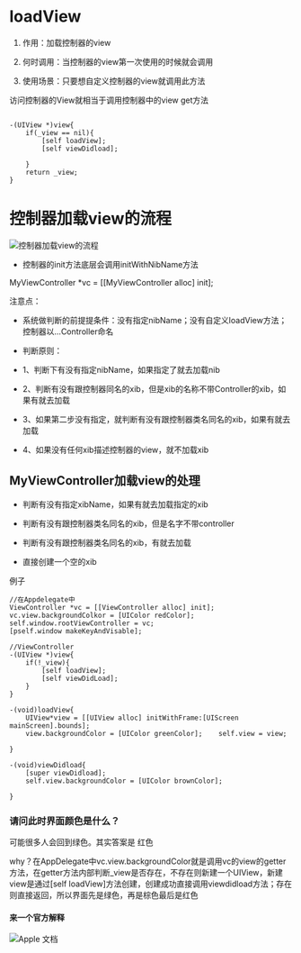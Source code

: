 

# loadView

1. 作用：加载控制器的view

2. 何时调用：当控制器的view第一次使用的时候就会调用

3. 使用场景：只要想自定义控制器的view就调用此方法

访问控制器的View就相当于调用控制器中的view get方法

```

-(UIView *)view{
    if(_view == nil){
        [self loadView];
        [self viewDidload];
        
    }
    return _view;
}

```

#  控制器加载view的流程
![控制器加载view的流程](https://github.com/FantasticLBP/knowledge-kit/blob/master/assets/2287777-b6128646373dfffb.png)


*   控制器的init方法底层会调用initWithNibName方法

MyViewController *vc = [[MyViewController alloc] init];

注意点：

*   系统做判断的前提提条件：没有指定nibName；没有自定义loadView方法；控制器以...Controller命名

*   判断原则：

*   1、判断下有没有指定nibName，如果指定了就去加载nib

*   2、判断有没有跟控制器同名的xib，但是xib的名称不带Controller的xib，如果有就去加载

*   3、如果第二步没有指定，就判断有没有跟控制器类名同名的xib，如果有就去加载

*   4、如果没有任何xib描述控制器的view，就不加载xib

## MyViewController加载view的处理

*   判断有没有指定xibName，如果有就去加载指定的xib

*   判断有没有跟控制器类名同名的xib，但是名字不带controller

*   判断有没有跟控制器类名同名的xib，有就去加载

*   直接创建一个空的xib

例子

```
//在Appdelegate中
ViewController *vc = [[ViewController alloc] init];
vc.view.backgroundColkor = [UIColor redColor];
self.window.rootViewController = vc;
[pself.window makeKeyAndVisable];

//ViewController
-(UIView *)view{
    if(!_view){
        [self loadView];
        [self viewDidLoad];
    }
}

-(void)loadView{
    UIView*view = [[UIView alloc] initWithFrame:[UIScreen mainScreen].bounds];
    view.backgroundColor = [UIColor greenColor];    self.view = view;

}

-(void)viewDidload{
    [super viewDidload];
    self.view.backgroundColor = [UIColor brownColor];
    
}

```

### 请问此时界面颜色是什么？

可能很多人会回到绿色。其实答案是 红色

why？在AppDelegate中vc.view.backgroundColor就是调用vc的view的getter方法，在getter方法内部判断_view是否存在，不存在则新建一个UIView，新建view是通过[self loadView]方法创建，创建成功直接调用viewdidload方法；存在则直接返回，所以界面先是绿色，再是棕色最后是红色

#### 来一个官方解释

![Apple 文档](https://github.com/FantasticLBP/knowledge-kit/blob/master/assets/2287777-8ff7c3b976ffb29a.png)


